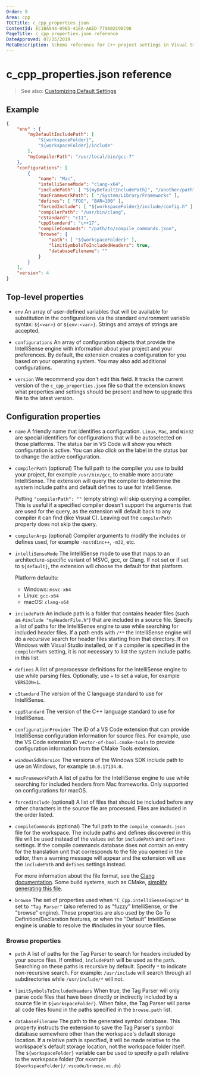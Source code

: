 ```yaml
---
Order: 9
Area: cpp
TOCTitle: c_cpp_properties.json
ContentId: EC1BA944-09B5-41EA-AAED-779A02C90C98
PageTitle: c_cpp_properties.json reference
DateApproved: 07/25/2019
MetaDescription: Schema reference for C++ project settings in Visual Studio Code.
---
```

# c_cpp_properties.json reference

> See also: [Customizing Default Settings](/docs/cpp/customize-default-settings-cpp.md)

## Example

```json
{
    "env" : {
        "myDefaultIncludePath": [
            "${workspaceFolder}",
            "${workspaceFolder}/include"
        ],
        "myCompilerPath": "/usr/local/bin/gcc-7"
    },
    "configurations": [
        {
            "name": "Mac",
            "intelliSenseMode": "clang-x64",
            "includePath": [ "${myDefaultIncludePath}", "/another/path" ],
            "macFrameworkPath": [ "/System/Library/Frameworks" ],
            "defines": [ "FOO", "BAR=100" ],
            "forcedInclude": [ "${workspaceFolder}/include/config.h" ],
            "compilerPath": "/usr/bin/clang",
            "cStandard": "c11",
            "cppStandard": "c++17",
            "compileCommands": "/path/to/compile_commands.json",
            "browse": {
                "path": [ "${workspaceFolder}" ],
                "limitSymbolsToIncludedHeaders": true,
                "databaseFilename": ""
            }
        }
    ],
    "version": 4
}
```

## Top-level properties

- `env`
  An array of user-defined variables that will be available for substitution in the configurations via the standard environment variable syntax: `${<var>}` or `${env:<var>}`. Strings and arrays of strings are accepted.

- `configurations`
  An array of configuration objects that provide the IntelliSense engine with information about your project and your preferences. By default, the extension creates a configuration for you based on your operating system. You may also add additional configurations.

- `version`
  We recommend you don't edit this field. It tracks the current version of the `c_cpp_properties.json` file so that the extension knows what properties and settings should be present and how to upgrade this file to the latest version.

## Configuration properties

- `name`
  A friendly name that identifies a configuration. `Linux`, `Mac`, and `Win32` are special identifiers for configurations that will be autoselected on those platforms. The status bar in VS Code will show you which configuration is active. You can also click on the label in the status bar to change the active configuration.

- `compilerPath` (optional)
  The full path to the compiler you use to build your project, for example `/usr/bin/gcc`, to enable more accurate IntelliSense. The extension will query the compiler to determine the system include paths and default defines to use for IntelliSense.

  Putting `"compilerPath": ""` (empty string) will skip querying a compiler. This is useful if a specified compiler doesn't support the arguments that are used for the query, as the extension will default back to any compiler it can find (like Visual C). Leaving out the `compilerPath` property does not skip the query.

- `compilerArgs` (optional)
  Compiler arguments to modify the includes or defines used, for example `-nostdinc++`, `-m32`, etc.

- `intelliSenseMode`
  The IntelliSense mode to use that maps to an architecture-specific variant of MSVC, gcc, or Clang. If not set or if set to `${default}`, the extension will choose the default for that platform.

  Platform defaults:
  - Windows: `msvc-x64`
  - Linux: `gcc-x64`
  - macOS: `clang-x64`

- `includePath`
  An include path is a folder that contains header files (such as `#include "myHeaderFile.h"`) that are included in a source file. Specify a list of paths for the IntelliSense engine to use while searching for included header files. If a path ends with `/**` the IntelliSense engine will do a recursive search for header files starting from that directory. If on Windows with Visual Studio installed, or if a compiler is specified in the `compilerPath` setting, it is not necessary to list the system include paths in this list.

- `defines`
  A list of preprocessor definitions for the IntelliSense engine to use while parsing files. Optionally, use `=` to set a value, for example `VERSION=1`.

- `cStandard`
  The version of the C language standard to use for IntelliSense.

- `cppStandard`
  The version of the C++ language standard to use for IntelliSense.

- `configurationProvider`
  The ID of a VS Code extension that can provide IntelliSense configuration information for source files. For example, use the VS Code extension ID `vector-of-bool.cmake-tools` to provide configuration information from the CMake Tools extension.

- `windowsSdkVersion`
  The versions of the Windows SDK include path to use on Windows, for example `10.0.17134.0`.

- `macFrameworkPath`
  A list of paths for the IntelliSense engine to use while searching for included headers from Mac frameworks. Only supported on configurations for macOS.

- `forcedInclude` (optional)
  A list of files that should be included before any other characters in the source file are processed. Files are included in the order listed.

- `compileCommands` (optional)
  The full path to the `compile_commands.json` file for the workspace. The include paths and defines discovered in this file will be used instead of the values set for `includePath` and `defines` settings. If the compile commands database does not contain an entry for the translation unit that corresponds to the file you opened in the editor, then a warning message will appear and the extension will use the `includePath` and `defines` settings instead.

  For more information about the file format, see the [Clang documentation](https://clang.llvm.org/docs/JSONCompilationDatabase.html). Some build systems, such as CMake, [simplify generating this file](https://cmake.org/cmake/help/v3.5/variable/CMAKE_EXPORT_COMPILE_COMMANDS.html).

- `browse`
  The set of properties used when `"C_Cpp.intelliSenseEngine"` is set to `"Tag Parser"` (also referred to as "fuzzy" IntelliSense, or the "browse" engine). These properties are also used by the Go To Definition/Declaration features, or when the "Default" IntelliSense engine is unable to resolve the #includes in your source files.

### Browse properties

- `path`
  A list of paths for the Tag Parser to search for headers included by your source files. If omitted, `includePath` will be used as the `path`. Searching on these paths is recursive by default. Specify `*` to indicate non-recursive search. For example: `/usr/include` will search through all subdirectories while `/usr/include/*` will not.

- `limitSymbolsToIncludedHeaders`
  When true, the Tag Parser will only parse code files that have been directly or indirectly included by a source file in `${workspaceFolder}`. When false, the Tag Parser will parse all code files found in the paths specified in the `browse.path` list.

- `databaseFilename`
  The path to the generated symbol database. This property instructs the extension to save the Tag Parser's symbol database somewhere other than the workspace's default storage location. If a relative path is specified, it will be made relative to the workspace's default storage location, not the workspace folder itself. The `${workspaceFolder}` variable can be used to specify a path relative to the workspace folder (for example `${workspaceFolder}/.vscode/browse.vc.db`)
